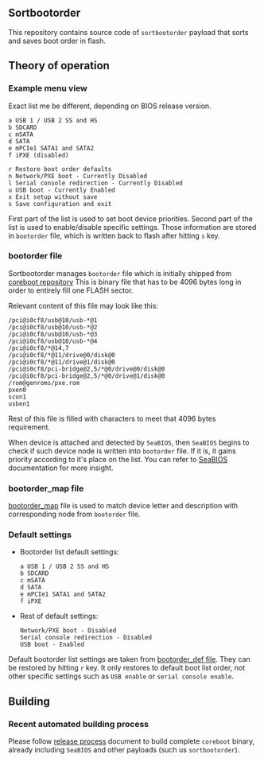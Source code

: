 ## Sortbootorder

This repository contains source code of `sortbootorder` payload that sorts and
saves boot order in flash.

## Theory of operation

### Example menu view

Exact list me be different, depending on BIOS release version.

  ```
  a USB 1 / USB 2 SS and HS
  b SDCARD
  c mSATA
  d SATA
  e mPCIe1 SATA1 and SATA2
  f iPXE (disabled)

  r Restore boot order defaults
  n Network/PXE boot - Currently Disabled
  l Serial console redirection - Currently Disabled
  u USB boot - Currently Enabled
  x Exit setup without save
  s Save configuration and exit
  ```

First part of the list is used to set boot device priorities.  Second part of
the list is used to enable/disable specific settings. Those information are
stored in `bootorder` file, which is written back to flash after hitting `s`
key.

### bootorder file

Sortbootorder manages `bootorder` file which is initially shipped from
[coreboot repository](https://github.com/pcengines/coreboot/blob/coreboot-4.5.x/src/mainboard/pcengines/apu2/bootorder)
This is binary file that has to be 4096 bytes long in order to entirely fill
one FLASH sector.

Relevant content of this file may look like this:

  ```
  /pci@i0cf8/usb@10/usb-*@1
  /pci@i0cf8/usb@10/usb-*@2
  /pci@i0cf8/usb@10/usb-*@3
  /pci@i0cf8/usb@10/usb-*@4
  /pci@i0cf8/*@14,7
  /pci@i0cf8/*@11/drive@0/disk@0
  /pci@i0cf8/*@11/drive@1/disk@0
  /pci@i0cf8/pci-bridge@2,5/*@0/drive@0/disk@0
  /pci@i0cf8/pci-bridge@2,5/*@0/drive@1/disk@0
  /rom@genroms/pxe.rom
  pxen0
  scon1
  usben1
  ```

Rest of this file is filled with characters to meet that 4096 bytes
requirement.

When device is attached and detected by `SeaBIOS`, then `SeaBIOS` begins to check
if such device node is written into `bootorder` file. If it is, it gains priority
according to it's place on the list.
You can refer to
[SeaBIOS](https://github.com/pcengines/seabios/blob/coreboot-4.0.x/docs/Runtime_config.md#configuring-boot-order)
documentation for more insight.

### bootorder_map file

[bootorder_map](https://github.com/pcengines/coreboot/blob/coreboot-4.5.x/src/mainboard/pcengines/apu2/bootorder_map)
file is used to match device letter and description with corresponding node from
`bootorder` file.

### Default settings

* Bootorder list default settings:

  ```
  a USB 1 / USB 2 SS and HS
  b SDCARD
  c mSATA
  d SATA
  e mPCIe1 SATA1 and SATA2
  f iPXE
  ```

* Rest of default settings:

  ```
  Network/PXE boot - Disabled
  Serial console redirection - Disabled
  USB boot - Enabled
  ```

Default bootorder list settings are taken from
[bootorder_def file](https://github.com/pcengines/coreboot/blob/coreboot-4.5.x/src/mainboard/pcengines/apu2/bootorder_def).
They can be restored by hitting `r` key. It only restores to default boot
list order, not other specific settings such as `USB enable` or `serial console
enable`.

## Building

### Recent automated building process

Please follow
[release process](https://github.com/pcengines/apu2-documentation/blob/master/docs/release_process.md)
document to build complete `coreboot` binary, already including `SeaBIOS` and
other payloads (such us `sortbootorder`).
